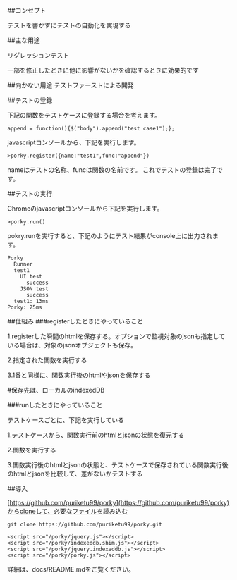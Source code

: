 ##コンセプト

テストを書かずにテストの自動化を実現する

##主な用途

リグレッションテスト

一部を修正したときに他に影響がないかを確認するときに効果的です

##向かない用途
テストファーストによる開発

##テストの登録

下記の関数をテストケースに登録する場合を考えます。

```coffeescript:テスト対象の関数
append = function(){$("body").append("test case1");};
```

javascriptコンソールから、下記を実行します。

```javascript:console
>porky.register({name:"test1",func:"append"})
```

nameはテストの名称、funcは関数の名前です。
これでテストの登録は完了です。

##テストの実行

Chromeのjavascriptコンソールから下記を実行します。

```javascript:console
>porky.run()
```

pokry.runを実行すると、下記のようにテスト結果がconsole上に出力されます。

```yaml:結果
Porky 
  Runner
  test1 
    UI test 
      success 
    JSON test 
      success 
  test1: 13ms 
Porky: 25ms 
```


##仕組み
###registerしたときにやっていること

1.registerした瞬間のhtmlを保存する。オプションで監視対象のjsonも指定している場合は、対象のjsonオブジェクトも保存。

2.指定された関数を実行する

3.1番と同様に、関数実行後のhtmlやjsonを保存する

\#保存先は、ローカルのindexedDB

###runしたときにやっていること

テストケースごとに、下記を実行している

1.テストケースから、関数実行前のhtmlとjsonの状態を復元する

2.関数を実行する

3.関数実行後のhtmlとjsonの状態と、テストケースで保存されている関数実行後のhtmlとjsonを比較して、差がないかテストする


##導入

[https://github.com/puriketu99/porky](https://github.com/puriketu99/porky)からcloneして、必要なファイルを読み込む

```sh:clone
git clone https://github.com/puriketu99/porky.git
```

```html:必要なjavascriptファイルを読み込む
<script src="/porky/jquery.js"></script>
<script src="/porky/indexeddb.shim.js"></script>
<script src="/porky/jquery.indexeddb.js"></script>
<script src="/porky/porky.js"></script>
```

詳細は、docs/README.mdをご覧ください。
